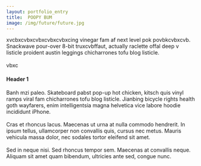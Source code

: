 ```yaml
---
layout: portfolio_entry
title: 	POOPY BUM
image: /img/future/future.jpg
---
```


xvcbxcvbxcvbxcvbxcvbxcing vinegar fam af next level pok povbkcvbxcvb. Snackwave pour-over 8-bit truxcvbffaut, actually raclette offal deep v listicle proident austin leggings chicharrones tofu blog listicle.<br><br>
vbxc
#### Header 1

Banh mzi paleo. Skateboard pabst pop-up hot chicken, kitsch quis vinyl ramps viral fam chicharrones tofu blog listicle. Jianbing bicycle rights health goth wayfarers, enim intelligentsia magna helvetica vice labore hoodie incididunt iPhone. <br><br>
	Cras et rhoncus lacus. Maecenas ut urna at nulla commodo hendrerit. In ipsum tellus, ullamcorper non convallis quis, cursus nec metus. Mauris vehicula massa dolor, nec sodales tortor eleifend sit amet. <br><br>
Sed in neque nisi. Sed rhoncus tempor sem. Maecenas at convallis neque. Aliquam sit amet quam bibendum, ultricies ante sed, congue nunc. 
